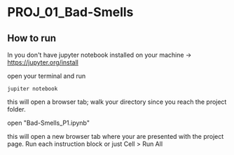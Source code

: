 # PROJ_01_Bad-Smells

## How to run

In you don't have jupyter notebook installed on your machine -> https://jupyter.org/install


open your terminal and run

`jupiter notebook`

this will open a browser tab; walk your directory since you reach the project folder.

open "Bad-Smells_P1.ipynb"

this will open a new browser tab where your are presented with the project page.
Run each instruction block or just Cell > Run All
